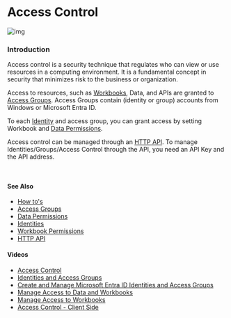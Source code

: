 
# Access Control

![img](https://profitbasedocs.blob.core.windows.net/images/accCtrl.png)

### Introduction

Access control is a security technique that regulates who can view or use resources in a computing environment. It is a fundamental concept in security that minimizes risk to the business or organization.

Access to resources, such as [Workbooks](workbooks.md), Data, and APIs are granted to [Access Groups](accesscontrol/accessgroups.md). Access Groups contain (identity or group) accounts from Windows or Microsoft Entra ID.

To each [Identity](accesscontrol/identities.md) and access group, you can grant access by setting Workbook and [Data Permissions](accesscontrol/dataperm.md).

Access control can be managed through an [HTTP API](accesscontrol/httpapi.md). To manage Identities/Groups/Access Control through the API, you need an API Key and the API address.

<br/>

#### See Also

- [How to's](accesscontrol/howto.md)
- [Access Groups](accesscontrol/accessgroups.md)
- [Data Permissions](accesscontrol/dataperm.md)
- [Identities](accesscontrol/identities.md)
- [Workbook Permissions](accesscontrol/workbookperm.md)
- [HTTP API](accesscontrol/httpapi.md)

#### Videos

- [Access Control](../videos/accesscontrol.md)
- [Identities and Access Groups](https://profitbasedocs.blob.core.windows.net/videos/Users%20and%20Permissions%20-%20Users%20and%20User%20Groups.mp4.md)
- [Create and Manage Microsoft Entra ID Identities and Access Groups](https://profitbasedocs.blob.core.windows.net/videos/Users%20and%20Permissions%20-%20Create%20and%20Manage%20Azure%20AD%20Users%20and%20User%20Groups.mp4.md)
- [Manage Access to Data and Workbooks](https://profitbasedocs.blob.core.windows.net/videos/Users%20and%20Permissions%20-%20Manage%20access%20to%20data%20and%20Workbooks.mp4.md)
- [Manage Access to Workbooks](https://profitbasedocs.blob.core.windows.net/videos/Access%20Control%20-%20Manage%20access%20to%20Workbooks.mp4.md)
- [Access Control - Client Side](https://profitbasedocs.blob.core.windows.net/videos/Identities%20client%20side%20%20-%20Basics.mp4.md)
